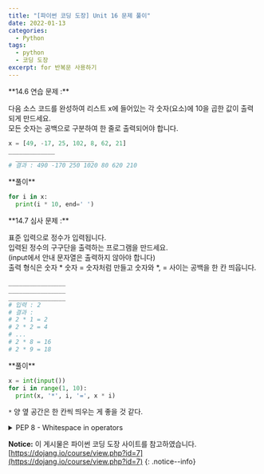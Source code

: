 ```yaml
---
title: "[파이썬 코딩 도장] Unit 16 문제 풀이"
date: 2022-01-13
categories:
  - Python
tags:
  - python
  - 코딩 도장
excerpt: for 반복문 사용하기
---
```


<div class="notice--success" markdown="1">
**14.6 연습 문제 :**

다음 소스 코드를 완성하여 리스트 x에 들어있는 각 숫자(요소)에 10을 곱한 값이 출력되게 만드세요.<br>
모든 숫자는 공백으로 구분하여 한 줄로 출력되어야 합니다.

```python
x = [49, -17, 25, 102, 8, 62, 21]
_____________
  ______________________
# 결과 : 490 -170 250 1020 80 620 210 
```
</div>

<div class="notice" markdown="1">
**풀이**

```python
for i in x:
  print(i * 10, end=' ')
```
</div>

<div class="notice--success" markdown="1">
**14.7 심사 문제 :**

표준 입력으로 정수가 입력됩니다.<br>
입력된 정수의 구구단을 출력하는 프로그램을 만드세요.<br>
(input에서 안내 문자열은 출력하지 않아야 합니다)<br>
출력 형식은 숫자 * 숫자 = 숫자처럼 만들고 숫자와 *, = 사이는 공백을 한 칸 띄웁니다.

```python
________________
________________
________________
# 입력 : 2
# 결과 :
# 2 * 1 = 2
# 2 * 2 = 4
# ...
# 2 * 8 = 16
# 2 * 9 = 18
```
</div>

<div class="notice" markdown="1">
**풀이**

```python
x = int(input())
for i in range(1, 10):
  print(x, '*', i, '=', x * i)
```
`*` 양 옆 공간은 한 칸씩 띄우는 게 좋을 것 같다.
</div>

<details>
<summary>PEP 8 - Whitespace in operators</summary>
<div markdown="1">       

If operators with different priorities are used, consider adding whitespace around the operators with the lowest priority(ies).

```python
# Correct:
i = i + 1
submitted += 1
x = x*2 - 1
hypot2 = x*x + y*y
c = (a+b) * (a-b)

# Wrong:
i=i+1
submitted +=1
x = x * 2 - 1
hypot2 = x * x + y * y
c = (a + b) * (a - b)
```
**원문 :** [Style Guide for Pyhton Code](https://www.python.org/dev/peps/pep-0008/#other-recommendations)
{: .notice--info}

</div>
</details>

**Notice:** 이 게시물은 파이썬 코딩 도장 사이트를 참고하였습니다.
[https://dojang.io/course/view.php?id=7](https://dojang.io/course/view.php?id=7)
{: .notice--info}